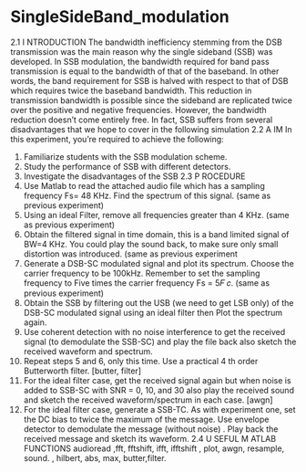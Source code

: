 # SingleSideBand_modulation

2.1 I NTRODUCTION
The bandwidth inefficiency stemming from the DSB transmission was the main reason why the
single sideband (SSB) was developed. In SSB modulation, the bandwidth required for band pass
transmission is equal to the bandwidth of that of the baseband. In other words, the band
requirement for SSB is halved with respect to that of DSB which requires twice the baseband
bandwidth. This reduction in transmission bandwidth is possible since the sideband are replicated
twice over the positive and negative frequencies. However, the bandwidth reduction doesn’t come
entirely free. In fact, SSB suffers from several disadvantages that we hope to cover in the following
simulation
2.2 A IM
In this experiment, you’re required to achieve the following:
1. Familiarize students with the SSB modulation scheme.
2. Study the performance of SSB with different detectors.
3. Investigate the disadvantages of the SSB
2.3 P ROCEDURE
1. Use Matlab to read the attached audio file which has a sampling frequency Fs= 48 KHz. Find
the spectrum of this signal.
(same as previous experiment)
2. Using an ideal Filter, remove all frequencies greater than 4 KHz. (same as previous experiment)
3. Obtain the filtered signal in time domain, this is a band limited signal of BW=4 KHz. You could
play the sound back, to make sure only small distortion was introduced. (same as previous
experiment
4. Generate a DSB-SC modulated signal and plot its spectrum. Choose the carrier frequency
to be 100kHz. Remember to set the sampling frequency to Five times the carrier
frequency Fs = 5𝐹 𝑐.
(same as previous experiment)
5. Obtain the SSB by filtering out the USB (we need to get LSB only) of the DSB-SC modulated
signal using an ideal filter then Plot the spectrum again.
6. Use coherent detection with no noise interference to get the received signal (to demodulate the
SSB-SC) and play the file back also sketch the received waveform and spectrum.
7. Repeat steps 5 and 6, only this time. Use a practical 4 th order Butterworth filter.
[butter, filter]
8. For the ideal filter case, get the received signal again but when noise is added to SSB-SC with
SNR = 0, 10, and 30 also play the received sound and sketch the received waveform/spectrum in
each case.
[awgn]
9. For the ideal filter case, generate a SSB-TC. As with experiment one, set the DC bias to twice
the maximum of the message. Use envelope detector to demodulate the message (without noise)
. Play back the received message and sketch its waveform.
2.4 U SEFUL M ATLAB FUNCTIONS
audioread ,fft, fftshift, ifft, ifftshift , plot, awgn, resample, sound. , hilbert, abs, max, butter,filter.

